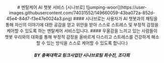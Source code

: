 <center># 멘탈케어 AI 챗봇 서비스 [시나브로]
![jumping-woori](https://user-images.githubusercontent.com/74031552/149660059-43ba072a-852d-45e4-84d7-f3e47e0024a3.png)
#### 시나브로는 사용자가 AI 챗봇과의 채팅을 통해 자신의 이야기에 대한 공감을 얻고 위안을 받아 스스로 스트레스 및 부정적 감정을 케어할 수 있도록 하는 멘탈케어 서비스입니다.
#### 우울감을 느끼고 있는 사람들이 챗봇 우리와의 대화를 통해 부정적 감정을 올바르게 다스리고 스트레스를 건강하게 해소할 수 있는 방식을 스스로 케어할 수 있도록 합니다:)


##### BY 충북대학교 링크사업단 시나브로팀 최수진, 조다희</center>


